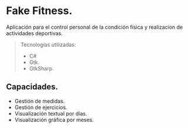 # Fake Fitness.

Aplicación para el control personal de la condición física y realizacion de actividades deportivas.

> Tecnologías utilizadas:
> - C#
> - Gtk.
> - GtkSharp.

## Capacidades.
- Gestión de medidas.
- Gestión de ejercicios.
- Visualización textual por días.
- Visualización gráfica por meses.
